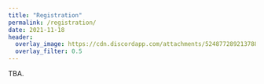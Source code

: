 ```yaml
---
title: "Registration"
permalink: /registration/
date: 2021-11-18
header:
  overlay_image: https://cdn.discordapp.com/attachments/524877289213788171/910770507270471720/unknown.png
  overlay_filter: 0.5
---
```


TBA.